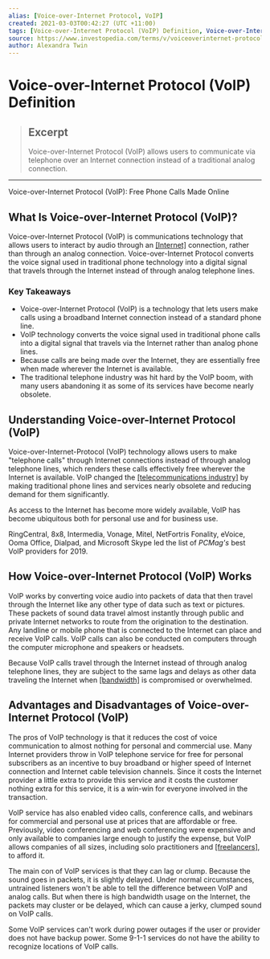 ```yaml
---
alias: [Voice-over-Internet Protocol, VoIP]
created: 2021-03-03T00:42:27 (UTC +11:00)
tags: [Voice-over-Internet Protocol (VoIP) Definition, Voice-over-Internet Protocol (VoIP): Free Phone Calls Made Online]
source: https://www.investopedia.com/terms/v/voiceoverinternet-protocol-voip.asp
author: Alexandra Twin
---
```


# Voice-over-Internet Protocol (VoIP) Definition

> ## Excerpt
> Voice-over-Internet Protocol (VoIP) allows users to communicate via telephone over an Internet connection instead of a traditional analog connection.

---

Voice-over-Internet Protocol (VoIP): Free Phone Calls Made Online
## What Is Voice-over-Internet Protocol (VoIP)?

Voice-over-Internet Protocol (VoIP) is communications technology that allows users to interact by audio through an [[Internet]](https://www.investopedia.com/articles/personal-finance/030415/worlds-top-10-internet-companies.asp) connection, rather than through an analog connection. Voice-over-Internet Protocol converts the voice signal used in traditional phone technology into a digital signal that travels through the Internet instead of through analog telephone lines.

### Key Takeaways

-   Voice-over-Internet Protocol (VoIP) is a technology that lets users make calls using a broadband Internet connection instead of a standard phone line.
-   VoIP technology converts the voice signal used in traditional phone calls into a digital signal that travels via the Internet rather than analog phone lines.
-   Because calls are being made over the Internet, they are essentially free when made wherever the Internet is available.
-   The traditional telephone industry was hit hard by the VoIP boom, with many users abandoning it as some of its services have become nearly obsolete.

## Understanding Voice-over-Internet Protocol (VoIP)

Voice-over-Internet-Protocol (VoIP) technology allows users to make "telephone calls" through Internet connections instead of through analog telephone lines, which renders these calls effectively free wherever the Internet is available. VoIP changed the [[telecommunications industry]](https://www.investopedia.com/ask/answers/070815/what-telecommunications-sector.asp) by making traditional phone lines and services nearly obsolete and reducing demand for them significantly.

As access to the Internet has become more widely available, VoIP has become ubiquitous both for personal use and for business use. 

RingCentral, 8x8, Intermedia, Vonage, Mitel, NetFortris Fonality, eVoice, Ooma Office, Dialpad, and Microsoft Skype led the list of _PCMag's_ best VoIP providers for 2019.

## How Voice-over-Internet Protocol (VoIP) Works

VoIP works by converting voice audio into packets of data that then travel through the Internet like any other type of data such as text or pictures. These packets of sound data travel almost instantly through public and private Internet networks to route from the origination to the destination. Any landline or mobile phone that is connected to the Internet can place and receive VoIP calls. VoIP calls can also be conducted on computers through the computer microphone and speakers or headsets.

Because VoIP calls travel through the Internet instead of through analog telephone lines, they are subject to the same lags and delays as other data traveling the Internet when [[bandwidth]](https://www.investopedia.com/terms/b/bandwidth.asp) is compromised or overwhelmed.

## Advantages and Disadvantages of Voice-over-Internet Protocol (VoIP)

The pros of VoIP technology is that it reduces the cost of voice communication to almost nothing for personal and commercial use. Many Internet providers throw in VoIP telephone service for free for personal subscribers as an incentive to buy broadband or higher speed of Internet connection and Internet cable television channels. Since it costs the Internet provider a little extra to provide this service and it costs the customer nothing extra for this service, it is a win-win for everyone involved in the transaction.

VoIP service has also enabled video calls, conference calls, and webinars for commercial and personal use at prices that are affordable or free. Previously, video conferencing and web conferencing were expensive and only available to companies large enough to justify the expense, but VoIP allows companies of all sizes, including solo practitioners and [[freelancers]](https://www.investopedia.com/terms/f/freelancer.asp), to afford it.

The main con of VoIP services is that they can lag or clump. Because the sound goes in packets, it is slightly delayed. Under normal circumstances, untrained listeners won't be able to tell the difference between VoIP and analog calls. But when there is high bandwidth usage on the Internet, the packets may cluster or be delayed, which can cause a jerky, clumped sound on VoIP calls.

Some VoIP services can't work during power outages if the user or provider does not have backup power. Some 9-1-1 services do not have the ability to recognize locations of VoIP calls.
